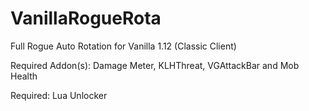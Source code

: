 # VanillaRogueRota

Full Rogue Auto Rotation for Vanilla 1.12 (Classic Client)

Required Addon(s): Damage Meter, KLHThreat, VGAttackBar and Mob Health

Required: Lua Unlocker
